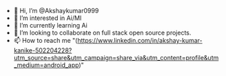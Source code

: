 - 👋 Hi, I’m @Akshaykumar0999
- 👀 I’m interested in Ai/Ml
- 🌱 I’m currently learning Ai
- 💞️ I’m looking to collaborate on full stack open source projects.
- 📫 How to reach me "(https://www.linkedin.com/in/akshay-kumar-kanike-502204228?utm_source=share&utm_campaign=share_via&utm_content=profile&utm_medium=android_app)"
<!---
Akshaykumar0999/Akshaykumar0999 is a ✨ special ✨ repository because its `README.md` (this file) appears on your GitHub profile.
You can click the Preview link to take a look at your changes.
--->

